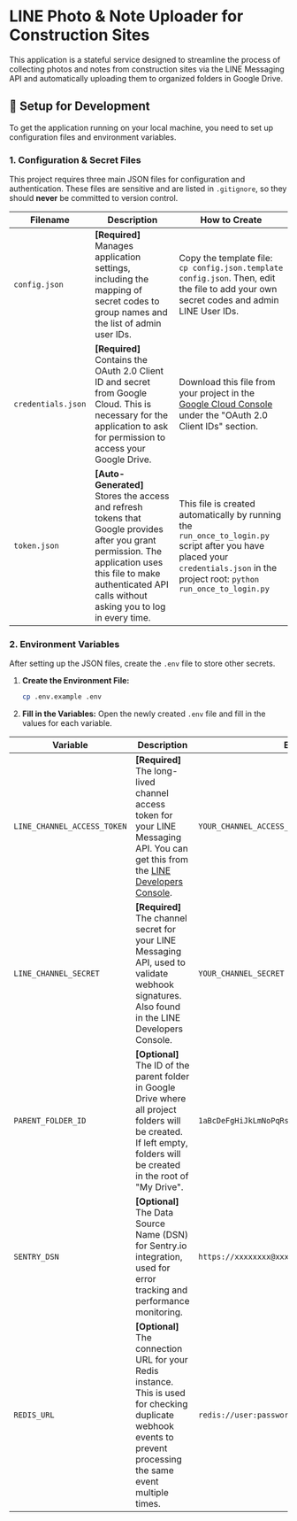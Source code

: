 # LINE Photo & Note Uploader for Construction Sites

This application is a stateful service designed to streamline the process of collecting photos and notes from construction sites via the LINE Messaging API and automatically uploading them to organized folders in Google Drive.

## 🚀 Setup for Development 

To get the application running on your local machine, you need to set up configuration files and environment variables.

### 1. Configuration & Secret Files

This project requires three main JSON files for configuration and authentication. These files are sensitive and are listed in `.gitignore`, so they should **never** be committed to version control.

| Filename             | Description                                                                                                                                                                                            | How to Create                                                                                                                                                             |
| -------------------- | ------------------------------------------------------------------------------------------------------------------------------------------------------------------------------------------------------ | ------------------------------------------------------------------------------------------------------------------------------------------------------------------------- |
| `config.json`        | **[Required]** Manages application settings, including the mapping of secret codes to group names and the list of admin user IDs.                                                                        | Copy the template file: `cp config.json.template config.json`. Then, edit the file to add your own secret codes and admin LINE User IDs.                                    |
| `credentials.json`   | **[Required]** Contains the OAuth 2.0 Client ID and secret from Google Cloud. This is necessary for the application to ask for permission to access your Google Drive.                                    | Download this file from your project in the [Google Cloud Console](https://console.cloud.google.com/apis/credentials) under the "OAuth 2.0 Client IDs" section.               |
| `token.json`         | **[Auto-Generated]** Stores the access and refresh tokens that Google provides after you grant permission. The application uses this file to make authenticated API calls without asking you to log in every time. | This file is created automatically by running the `run_once_to_login.py` script after you have placed your `credentials.json` in the project root: `python run_once_to_login.py` |

### 2. Environment Variables

After setting up the JSON files, create the `.env` file to store other secrets.

1.  **Create the Environment File:**
    ```bash
    cp .env.example .env
    ```

2.  **Fill in the Variables:**
    Open the newly created `.env` file and fill in the values for each variable.

| Variable                    | Description                                                                                                                                                             | Example                               |
| --------------------------- | ----------------------------------------------------------------------------------------------------------------------------------------------------------------------- | ------------------------------------- |
| `LINE_CHANNEL_ACCESS_TOKEN` | **[Required]** The long-lived channel access token for your LINE Messaging API. You can get this from the [LINE Developers Console](https://developers.line.biz/console/). | `YOUR_CHANNEL_ACCESS_TOKEN`           |
| `LINE_CHANNEL_SECRET`       | **[Required]** The channel secret for your LINE Messaging API, used to validate webhook signatures. Also found in the LINE Developers Console.                            | `YOUR_CHANNEL_SECRET`                 |
| `PARENT_FOLDER_ID`          | **[Optional]** The ID of the parent folder in Google Drive where all project folders will be created. If left empty, folders will be created in the root of "My Drive". | `1aBcDeFgHiJkLmNoPqRsTuVwXyZ-12345` |
| `SENTRY_DSN`                | **[Optional]** The Data Source Name (DSN) for Sentry.io integration, used for error tracking and performance monitoring.                                                | `https://xxxxxxxx@xxxx.ingest.sentry.io/xxxxxxx` |
| `REDIS_URL`                 | **[Optional]** The connection URL for your Redis instance. This is used for checking duplicate webhook events to prevent processing the same event multiple times.       | `redis://user:password@host:port`      |
